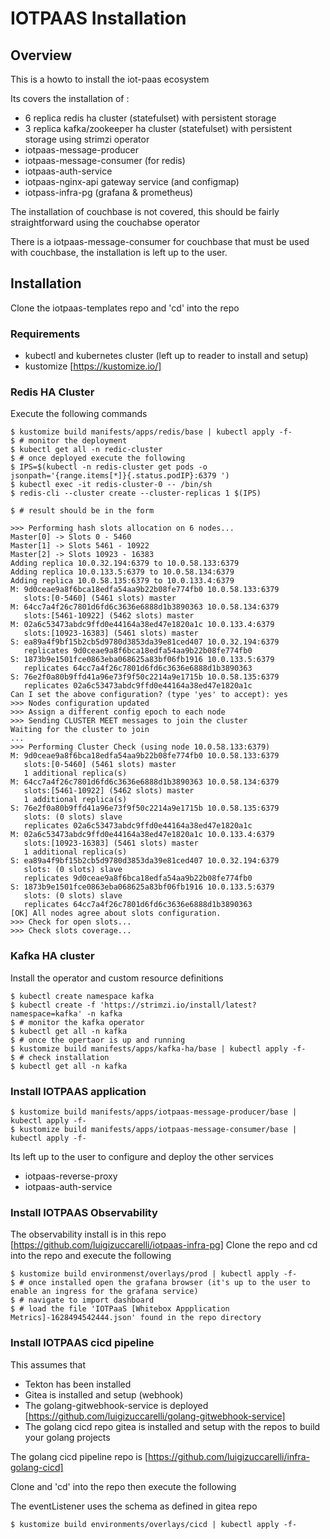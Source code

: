 # IOTPAAS Installation

## Overview

This is a howto to install the iot-paas ecosystem

Its covers the installation of :

- 6 replica redis ha cluster (statefulset) with persistent storage
- 3 replica kafka/zookeeper ha cluster (statefulset) with persistent storage using strimzi operator
- iotpaas-message-producer
- iotpaas-message-consumer (for redis)
- iotpaas-auth-service
- iotpaas-nginx-api gateway service (and configmap)
- iotpass-infra-pg (grafana & prometheus)

The installation of couchbase is not covered, this should be fairly straightforward using the couchabse operator

There is a iotpaas-message-consumer for couchbase that must be used with couchbase, the installation is left up to the user.


## Installation

Clone the iotpaas-templates repo and 'cd' into the repo


### Requirements

- kubectl and kubernetes cluster (left up to reader to install and setup)
- kustomize [https://kustomize.io/]

### Redis HA Cluster

Execute the following commands 

```
$ kustomize build manifests/apps/redis/base | kubectl apply -f-
$ # monitor the deployment
$ kubectl get all -n redic-cluster
$ # once deployed execute the following
$ IPS=$(kubectl -n redis-cluster get pods -o jsonpath='{range.items[*]}{.status.podIP}:6379 ')
$ kubectl exec -it redis-cluster-0 -- /bin/sh
$ redis-cli --cluster create --cluster-replicas 1 $(IPS)
  
$ # result should be in the form

>>> Performing hash slots allocation on 6 nodes...
Master[0] -> Slots 0 - 5460
Master[1] -> Slots 5461 - 10922
Master[2] -> Slots 10923 - 16383
Adding replica 10.0.32.194:6379 to 10.0.58.133:6379
Adding replica 10.0.133.5:6379 to 10.0.58.134:6379
Adding replica 10.0.58.135:6379 to 10.0.133.4:6379
M: 9d0ceae9a8f6bca18edfa54aa9b22b08fe774fb0 10.0.58.133:6379
   slots:[0-5460] (5461 slots) master
M: 64cc7a4f26c7801d6fd6c3636e6888d1b3890363 10.0.58.134:6379
   slots:[5461-10922] (5462 slots) master
M: 02a6c53473abdc9ffd0e44164a38ed47e1820a1c 10.0.133.4:6379
   slots:[10923-16383] (5461 slots) master
S: ea89a4f9bf15b2cb5d9780d3853da39e81ced407 10.0.32.194:6379
   replicates 9d0ceae9a8f6bca18edfa54aa9b22b08fe774fb0
S: 1873b9e1501fce0863eba068625a83bf06fb1916 10.0.133.5:6379
   replicates 64cc7a4f26c7801d6fd6c3636e6888d1b3890363
S: 76e2f0a80b9ffd41a96e73f9f50c2214a9e1715b 10.0.58.135:6379
   replicates 02a6c53473abdc9ffd0e44164a38ed47e1820a1c
Can I set the above configuration? (type 'yes' to accept): yes
>>> Nodes configuration updated
>>> Assign a different config epoch to each node
>>> Sending CLUSTER MEET messages to join the cluster
Waiting for the cluster to join
...
>>> Performing Cluster Check (using node 10.0.58.133:6379)
M: 9d0ceae9a8f6bca18edfa54aa9b22b08fe774fb0 10.0.58.133:6379
   slots:[0-5460] (5461 slots) master
   1 additional replica(s)
M: 64cc7a4f26c7801d6fd6c3636e6888d1b3890363 10.0.58.134:6379
   slots:[5461-10922] (5462 slots) master
   1 additional replica(s)
S: 76e2f0a80b9ffd41a96e73f9f50c2214a9e1715b 10.0.58.135:6379
   slots: (0 slots) slave
   replicates 02a6c53473abdc9ffd0e44164a38ed47e1820a1c
M: 02a6c53473abdc9ffd0e44164a38ed47e1820a1c 10.0.133.4:6379
   slots:[10923-16383] (5461 slots) master
   1 additional replica(s)
S: ea89a4f9bf15b2cb5d9780d3853da39e81ced407 10.0.32.194:6379
   slots: (0 slots) slave
   replicates 9d0ceae9a8f6bca18edfa54aa9b22b08fe774fb0
S: 1873b9e1501fce0863eba068625a83bf06fb1916 10.0.133.5:6379
   slots: (0 slots) slave
   replicates 64cc7a4f26c7801d6fd6c3636e6888d1b3890363
[OK] All nodes agree about slots configuration.
>>> Check for open slots...
>>> Check slots coverage...
```


### Kafka HA cluster

Install the operator and custom resource definitions
```
$ kubectl create namespace kafka
$ kubectl create -f 'https://strimzi.io/install/latest?namespace=kafka' -n kafka
$ # monitor the kafka operator
$ kubectl get all -n kafka
$ # once the opertaor is up and running
$ kustomize build manifests/apps/kafka-ha/base | kubectl apply -f-
$ # check installation
$ kubectl get all -n kafka
```

### Install IOTPAAS application

```
$ kustomize build manifests/apps/iotpaas-message-producer/base | kubectl apply -f-
$ kustomize build manifests/apps/iotpaas-message-consumer/base | kubectl apply -f-
```

Its left up to the user to configure and deploy the other services
- iotpaas-reverse-proxy
- iotpaas-auth-service



### Install IOTPAAS Observability

The observability install is in this repo [https://github.com/luigizuccarelli/iotpaas-infra-pg]
Clone the repo and cd into the repo and execute the following

```
$ kustomize build environmenst/overlays/prod | kubectl apply -f-
$ # once installed open the grafana browser (it's up to the user to enable an ingress for the grafana service)
$ # navigate to import dashboard
$ # load the file 'IOTPaaS [Whitebox Appplication Metrics]-1628494542444.json' found in the repo directory
```


### Install IOTPAAS cicd pipeline

This assumes that 
- Tekton has been installed
- Gitea is installed and setup (webhook)
- The golang-gitwebhook-service is deployed [https://github.com/luigizuccarelli/golang-gitwebhook-service]
- The golang cicd repo gitea is installed and setup with the repos to build your golang projects

The golang cicd pipeline repo is [https://github.com/luigizuccarelli/infra-golang-cicd]

Clone and 'cd' into the repo then execute the following

The eventListener uses the schema as defined in gitea repo

```
$ kustomize build environments/overlays/cicd | kubectl apply -f-
```



